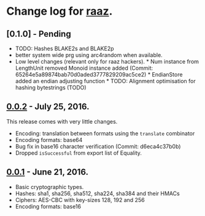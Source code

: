 # Change log for [raaz].

## [0.1.0] - Pending

- TODO: Hashes BLAKE2s and BLAKE2p
- better system wide prg using arc4random when available.
- Low level changes (relevant only for raaz hackers).
      * Num instance from LengthUnit removed Monoid instance added
	  (Commit: 65264e5a89874bab70d0aded3777829209ac5ce2)
      * EndianStore added an endian adjusting function
	  * TODO: Alignment optimisation for hashing bytestrings (TODO)

## [0.0.2] - July 25, 2016.

This release comes with very little changes.

* Encoding: translation between formats using the `translate`
  combinator
* Encoding formats: base64
* Bug fix in base16 character verification (Commit: d6eca4c37b0b)
* Dropped `isSuccessful` from export list of Equality.

## [0.0.1] - June 21, 2016.

* Basic cryptographic types.
* Hashes: sha1, sha256, sha512, sha224, sha384 and their HMACs
* Ciphers: AES-CBC with key-sizes 128, 192 and 256
* Encoding formats: base16

[0.0.1]: <http://github.com/raaz-crypto/raaz/releases/tag/v0.0.1>
[0.0.2]: <http://github.com/raaz-crypto/raaz/releases/tag/v0.0.2>
[raaz]:  <http://github.com/raaz-crypto/raaz/>
